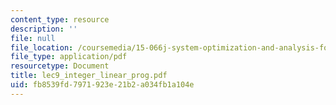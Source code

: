 ```yaml
---
content_type: resource
description: ''
file: null
file_location: /coursemedia/15-066j-system-optimization-and-analysis-for-manufacturing-summer-2003/fb8539fd7971923e21b2a034fb1a104e_lec9_integer_linear_prog.pdf
file_type: application/pdf
resourcetype: Document
title: lec9_integer_linear_prog.pdf
uid: fb8539fd-7971-923e-21b2-a034fb1a104e
---
```

